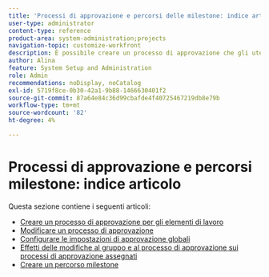 ```yaml
---
title: 'Processi di approvazione e percorsi delle milestone: indice articolo'
user-type: administrator
content-type: reference
product-area: system-administration;projects
navigation-topic: customize-workfront
description: È possibile creare un processo di approvazione che gli utenti possono allegare a un elemento di lavoro, un documento o una bozza. Puoi anche creare percorsi milestone che possono essere applicati a qualsiasi progetto nel sistema.
author: Alina
feature: System Setup and Administration
role: Admin
recommendations: noDisplay, noCatalog
exl-id: 5719f8ce-0b30-42a1-9b88-1466630401f2
source-git-commit: 87a64e84c36d99cbafde4f40725467219db8e79b
workflow-type: tm+mt
source-wordcount: '82'
ht-degree: 4%

---
```


# Processi di approvazione e percorsi milestone: indice articolo

<!--Audited: 08/2025-->

Questa sezione contiene i seguenti articoli:

* [Creare un processo di approvazione per gli elementi di lavoro](../../../administration-and-setup/customize-workfront/configure-approval-milestone-processes/create-approval-processes.md)
* [Modificare un processo di approvazione](../../../administration-and-setup/customize-workfront/configure-approval-milestone-processes/edit-an-approval-process.md)
* [Configurare le impostazioni di approvazione globali](../../../administration-and-setup/customize-workfront/configure-approval-milestone-processes/establish-approval-settings.md)
* [Effetti delle modifiche al gruppo e al processo di approvazione sui processi di approvazione assegnati](../../../administration-and-setup/customize-workfront/configure-approval-milestone-processes/how-changes-affect-group-approvals.md)
* [Creare un percorso milestone](../../../administration-and-setup/customize-workfront/configure-approval-milestone-processes/create-milestone-path.md)
